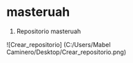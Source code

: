 # masteruah

1.	Repositorio masteruah 


![Crear_repositorio] (C:/Users/Mabel Caminero/Desktop/Crear_repositorio.png)







